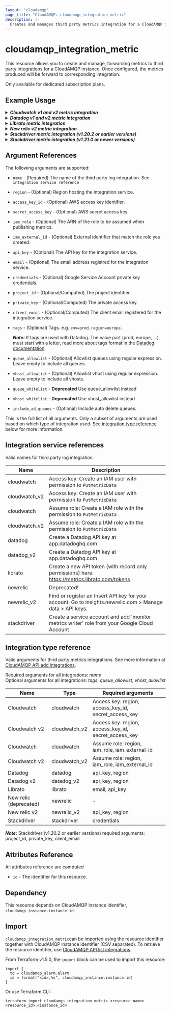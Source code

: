 ```yaml
---
layout: "cloudamqp"
page_title: "CloudAMQP: cloudamqp_integration_metric"
description: |-
  Creates and manages third party metrics integration for a CloudAMQP instance.
---
```


# cloudamqp_integration_metric

This resource allows you to create and manage, forwarding metrics to third party integrations for a
CloudAMQP instance. Once configured, the metrics produced will be forward to corresponding
integration.

Only available for dedicated subscription plans.

## Example Usage

<details>
  <summary>
    <b>
      <i>Cloudwatch v1 and v2 metric integration</i>
    </b>
  </summary>

***Access key***

```hcl
resource "cloudamqp_integration_metric" "cloudwatch" {
  instance_id       = cloudamqp_instance.instance.id
  name              = "cloudwatch"
  access_key_id     = var.aws_access_key_id
  secret_access_key = var_aws_secret_acccess_key
  region            = var.aws_region
}

resource "cloudamqp_integration_metric" "cloudwatch_v2" {
  instance_id       = cloudamqp_instance.instance.id
  name              = "cloudwatch_v2"
  access_key_id     = var.aws_access_key_id
  secret_access_key = var_aws_secret_acccess_key
  region            = var.aws_region
}
```

***Assume role***

```hcl
resource "cloudamqp_integration_metric" "cloudwatch" {
  instance_id     = cloudamqp_instance.instance.id
  name            = "cloudwatch"
  iam_role        = var.aws_iam_role
  iam_external_id = var.external_id
  region          = var.aws_region
}

resource "cloudamqp_integration_metric" "cloudwatch_v2" {
  instance_id     = cloudamqp_instance.instance.id
  name            = "cloudwatch_v2"
  iam_role        = var.aws_iam_role
  iam_external_id = var.external_id
  region          = var.aws_region
}
```

* AWS IAM role: arn:aws:iam::ACCOUNT-ID:role/ROLE-NAME
* External id: Create own external identifier that match the role created. E.g. "cloudamqp-abc123".

</details>

<details>
  <summary>
    <b>
      <i>Datadog v1 and v2 metric integration</i>
    </b>
  </summary>

```hcl
resource "cloudamqp_integration_metric" "datadog" {
  instance_id = cloudamqp_instance.instance.id
  name        = "datadog"
  api_key     = var.datadog_api_key
  region      = var.datadog_region
  tags        = "env=prod,region=us1,version=v1.0"
}

resource "cloudamqp_integration_metric" "datadog_v2" {
  instance_id = cloudamqp_instance.instance.id
  name        = "datadog_v2"
  api_key     = var.datadog_api_key
  region      = var.datadog_region
  tags        = "env=prod,region=us1,version=v1.0"
}
```

</details>

<details>
  <summary>
    <b>
      <i>Librato metric integration</i>
    </b>
  </summary>

```hcl
resource "cloudamqp_integration_metric" "librato" {
  instance_id = cloudamqp_instance.instance.id
  name        = "librato"
  email       = var.librato_email
  api_key     = var.librato_api_key
}
```

</details>

<details>
  <summary>
    <b>
      <i>New relic v2 metric integration</i>
    </b>
  </summary>

```hcl
resource "cloudamqp_integration_metric" "newrelic" {
  instance_id = cloudamqp_instance.instance.id
  name        = "newrelic_v2"
  api_key     = var.newrelic_api_key
  region      = var.newrelic_region
}
```

</details>

<details>
  <summary>
    <b>
      <i>Stackdriver metric integration (v1.20.2 or earlier versions)</i>
    </b>
  </summary>

Use variable file populated with project_id, private_key and client_email

```hcl
resource "cloudamqp_integration_metric" "stackdriver" {
  instance_id   = cloudamqp_instance.instance.id
  name          = "stackdriver"
  project_id    = var.stackdriver_project_id
  private_key   = var.stackdriver_private_key
  client_email  = var.stackriver_email
}
```

or by using google_service_account_key resource from Google provider

```hcl
resource "google_service_account" "service_account" {
  account_id    = "<account_id>"
  description   = "<description>"
  display_name  = "<display_name>"
}

resource "google_service_account_key" "service_account_key" {
  service_account_id = google_service_account.service_account.name
}

resource "cloudamqp_integration_metric" "stackdriver" {
  instance_id   = cloudamqp_instance.instance.id
  name          = "stackdriver"
  project_id    = jsondecode(base64decode(google_service_account_key.service_account_key.private_key)).project_id
  private_key   = jsondecode(base64decode(google_service_account_key.service_account_key.private_key)).private_key
  client_email  = jsondecode(base64decode(google_service_account_key.service_account_key.private_key)).client_email
}
```

</details>

<details>
  <summary>
    <b>
      <i>Stackdriver metric integration (v1.21.0 or newer versions)</i>
    </b>
  </summary>

Use credentials argument and let the provider do the Base64decode and internally populate,
*project_id, client_name, private_key*

```hcl
resource "google_service_account" "service_account" {
  account_id    = "<account_id>"
  description   = "<description>"
  display_name  = "<display_name>"
}

resource "google_service_account_key" "service_account_key" {
  service_account_id = google_service_account.service_account.name
}

resource "cloudamqp_integration_metric" "stackdriver" {
  instance_id = cloudamqp_instance.instance.id
  name        = "stackdriver"
  credentials = google_service_account_key.service_account_key.private_key
}
```

or use the same as earlier version and decode the google service account key

```hcl
resource "google_service_account" "service_account" {
  account_id    = "<account_id>"
  description   = "<description>"
  display_name  = "<display_name>"
}

resource "google_service_account_key" "service_account_key" {
  service_account_id = google_service_account.service_account.name
}

resource "cloudamqp_integration_metric" "stackdriver" {
  instance_id   = cloudamqp_instance.instance.id
  name          = "stackdriver"
  project_id    = jsondecode(base64decode(google_service_account_key.service_account_key.private_key)).project_id
  private_key   = jsondecode(base64decode(google_service_account_key.service_account_key.private_key)).private_key
  client_email  = jsondecode(base64decode(google_service_account_key.service_account_key.private_key)).client_email
}
```

</details>

## Argument References

The following arguments are supported:

* `name`              - (Required) The name of the third party log integration. See
                        `Integration service reference`
* `region`            - (Optional) Region hosting the integration service.
* `access_key_id`     - (Optional) AWS access key identifier.
* `secret_access_key` - (Optional) AWS secret access key.
* `iam_role`          - (Optional) The ARN of the role to be assumed when publishing metrics.
* `iam_external_id`   - (Optional) External identifier that match the role you created.
* `api_key`           - (Optional) The API key for the integration service.
* `email`             - (Optional) The email address registred for the integration service.
* `credentials`       - (Optional) Google Service Account private key credentials.
* `project_id`        - (Optional/Computed) The project identifier.
* `private_key`       - (Optional/Computed) The private access key.
* `client_email`      - (Optional/Computed) The client email registered for the integration service.
* `tags`              - (Optional) Tags. e.g. `env=prod,region=europe`.

  ***Note:*** If tags are used with Datadog. The value part (prod, europe, ...) must start with a
              letter, read more about tags format in the [Datadog documentation].

* `queue_allowlist`   - (Optional) Allowlist queues using regular expression. Leave empty to include
                        all queues.
* `vhost_allowlist`   - (Optional) Allowlist vhost using regular expression. Leave empty to include
                        all vhosts.
* `queue_whitelist`   - **Deprecated** Use queue_allowlist instead
* `vhost_whitelist`   - **Deprecated** Use vhost_allowlist instead
* `include_ad_queues` - (Optional) Include auto delete queues.

This is the full list of all arguments. Only a subset of arguments are used based on which type of
integration used. See [integration type reference] below for more information.

## Integration service references

Valid names for third party log integration.

| Name          | Description |
|---------------|---------------------------------------------------------------|
| cloudwatch    | Access key: Create an IAM user with permission to `PutMetricData` |
| cloudwatch_v2 | Access key: Create an IAM user with permission to `PutMetricData` |
| cloudwatch    | Assume role: Create a IAM role with the permission to `PutMetricData` |
| cloudwatch_v2 | Assume role: Create a IAM role with the permission to `PutMetricData` |
| datadog       | Create a Datadog API key at app.datadoghq.com |
| datadog_v2    | Create a Datadog API key at app.datadoghq.com |
| librato       | Create a new API token (with record only permissions) here: https://metrics.librato.com/tokens |
| newrelic      | Deprecated! |
| newrelic_v2   | Find or register an Insert API key for your account: Go to insights.newrelic.com > Manage data > API keys. |
| stackdriver   | Create a service account and add 'monitor metrics writer' role from your Google Cloud Account |

## Integration type reference

Valid arguments for third party metrics integrations. See more information at
[CloudAMQP API add integrations].

Required arguments for all integrations: *name*</br>
Optional arguments for all integrations: *tags*, *queue_allowlist*, *vhost_allowlist*

| Name                   | Type           | Required arguments                                   |
|------------------------|----------------|------------------------------------------------------|
| Cloudwatch             | cloudwatch     | Access key: region, access_key_id, secret_access_key |
| Cloudwatch v2          | cloudwatch_v2  | Access key: region, access_key_id, secret_access_key |
| Cloudwatch             | cloudwatch     | Assume role: region, iam_role, iam_external_id       |
| Cloudwatch v2          | cloudwatch_v2  | Assume role: region, iam_role, iam_external_id       |
| Datadog                | datadog        | api_key, region                                      |
| Datadog v2             | datadog_v2     | api_key, region                                      |
| Librato                | librato        | email, api_key                                       |
| New relic (deprecated) | newrelic       | -                                                    |
| New relic v2           | newrelic_v2    | api_key, region                                      |
| Stackdriver            | stackdriver    | credentials                                          |

***Note:*** Stackdriver (v1.20.2 or earlier versions) required arguments: project_id, private_key,
client_email

## Attributes Reference

All attributes reference are computed

* `id`  - The identifier for this resource.

## Dependency

This resource depends on CloudAMQP instance identifier, `cloudamqp_instance.instance.id`.

## Import

`cloudamqp_integration_metric`can be imported using the resource identifier together with CloudAMQP
instance identifier (CSV separated). To retrieve the resource identifier, use
[CloudAMQP API list integrations].

From Terraform v1.5.0, the `import` block can be used to import this resource:

```hcl
import {
  to = cloudamqp_alarm.alarm
  id = format("<id>,%s", cloudamqp_instance.instance.id)
}
```

Or use Terraform CLI:

`terraform import cloudamqp_integration_metric.<resource_name> <resource_id>,<instance_id>`

[CloudAMQP API add integrations]: https://docs.cloudamqp.com/cloudamqp_api.html#add-metrics-integration
[CloudAMQP API list integrations]: https://docs.cloudamqp.com/cloudamqp_api.html#list-metrics-integrations
[Datadog documentation]: https://docs.datadoghq.com/getting_started/tagging/#define-tags
[integration type reference]: #integration-type-reference
